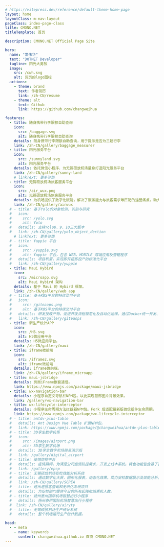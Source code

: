 ```yaml
---
# https://vitepress.dev/reference/default-theme-home-page
layout: home
layoutClass: m-nav-layout
pageClass: index-page-class
title: CMONO.NET
titleTemplate: 首页

description: CMONO.NET Official Page Site

hero:
  name: "常伟华"
  text: "DOTNET Developer"
  tagline: 阳光大男孩
  image:
    src: /cwh.svg
    alt: 网页的logo图标
  actions:
    - theme: brand
      text: 作者简历
      link: /zh-CN/resume
    - theme: alt
      text: Github
      link: https://github.com/changweihua

features:
  - title: 随身携带行李限额自助查询
    icon:
      src: /baggage.svg
      alt: 随身携带行李限额自助查询
    details: 随身携带行李限额自助查询，用于提示是否为三超行李
    link: /zh-CN/gallery/baggage_measurer
  - title: 阳光服务平台
    icon:
      src: /sunnyland.svg
      alt: 阳光服务平台
    details: 依托微信小程序，为无锡硕放机场量身打造阳光服务平台
    link: /zh-CN/gallery/sunny-land
    # linkText: 更多详情
  - title: 无锡硕放机场旅客服务平台
    icon:
      src: /air_wux.png
      alt: 无锡硕放机场旅客服务平台
    details: 为机场提供了数字化赋能，解决了服务能力与旅客需求难匹配的运营痛点，助力旅客便捷出行。
    link: /zh-CN/gallery/airwux
  # - title: 基于Yolo的对象检测、识别与研究
  #   icon:
  #     src: /yolo.svg
  #     alt: Yolo
  #   details: 支持Yolo8、9、10三大版本
  #   link: /zh-CN/gallery/yolo_object_dection
    # linkText: 更多详情
  # - title: Yuppie 平台
  #   icon:
  #     src: /yuppie.svg
  #     alt: Yuppie 平台，包含 WEB、MOBILE 双端应用及管理程序
  #   details: 项目积累，实现即开箱即投产的标准化平台
  #   link: /zh-CN/gallery/yuppie
  - title: Maui Hybird
    icon:
      src: /microapp.svg
      alt: Maui Hybird 架构
    details: 基于 Maui 的 Hybird 框架。
    link: /zh-CN/gallery/web_app
  # - title: 基于K8S平台的持续交付平台
  #   icon:
  #     src: /giteaops.png
  #     alt: 基于K8S平台的持续交付平台
  #   details: 研发技改产物，促进开发流程规范化及自动化运维。通过Docker统一开发、测试和生产的环境，同时完成系统版本自动发布，提升自动化。
  #   link: /zh-CN/gallery/giteaops
  - title: 新生产统计APP
    icon:
      src: /H5.svg
      alt: H5微应用平台
    details: H5微应用平台。
    link: /zh-CN/gallery/maui
  - title: iframe微前端
    icon:
      src: /iframe2.svg
      alt: iframe微前端
    details: iframe微前端。
    link: /zh-CN/gallery/iframe_microapp
  - title: maui-jsbridge
    details: 页面iFrame嵌套通信。
    link: https://www.npmjs.com/package/maui-jsbridge
  - title: wx-navigation-bar
    details: 小程序自定义导航栏NPM包。以此实现顶部图片背景效果。
    link: /gallery/wx-navigation-bar
  - title: wx-lifecycle-interceptor
    details: 小程序生命周期方法拦截器NPM包。Fork 后适配最新版微信组件生命周期。
    link: https://www.npmjs.com/package/wx-lifecycle-interceptor
  # - title: antdv-plus-table
  #   details: Ant Design Vue Table 扩展NPM包。
  #   link: https://www.npmjs.com/package/@changweihua/antdv-plus-table
  # - title: 3D孪生数字机场
  #   icon:
  #     src: /images/airport.png
  #     alt: 3D孪生数字机场
  #   details: 3D孪生数字机场简易演示版
  #   link: /gallery/digital_airport
  # - title: 疫情防控平台
  #   details: 疫情期间，为满足公司疫情防控需求，开发上线本系统。特色功能包含基于百度Paddle实现健康码和行程码信息自动提取和预警，支持人脸识别登录。
  #   link: /gallery/epcp
  # - title: 无锡硕放机场安检效能分析系统
  #   details: 通过数字化大屏，图形化报表，动态化效果，助力安检数据展示及效能分析。
  #   link: /zh-CN/gallery/SCPEA
  # - title: 进出港旅客查询和无纸化系统项目
  #   details: 为安检部门提供今日的所有起降航班乘机人数。
  # - title: 扬州泰州国际机场智慧出行小程序
  #   details: 扬州泰州国际机场智慧出行小程序
  #  link: /zh-CN/gallery/airyty
  # - title: 无锡硕放机场生产统计系统
  #   details: 整个机场运行生产统计数据。

head:
  - - meta
    - name: keywords
      content: changweihua.github.io 首页 CMONO.NET
---
```


<Confetti />
